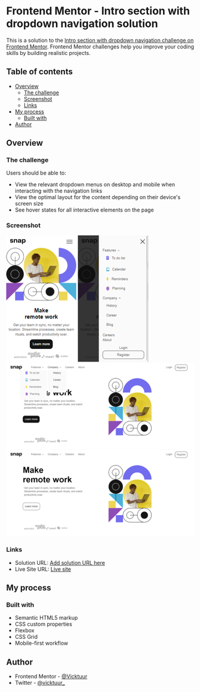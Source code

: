 # Frontend Mentor - Intro section with dropdown navigation solution

This is a solution to the [Intro section with dropdown navigation challenge on Frontend Mentor](https://www.frontendmentor.io/challenges/intro-section-with-dropdown-navigation-ryaPetHE5). Frontend Mentor challenges help you improve your coding skills by building realistic projects. 

## Table of contents

- [Overview](#overview)
  - [The challenge](#the-challenge)
  - [Screenshot](#screenshot)
  - [Links](#links)
- [My process](#my-process)
  - [Built with](#built-with)
- [Author](#author)

## Overview

### The challenge

Users should be able to:

- View the relevant dropdown menus on desktop and mobile when interacting with the navigation links
- View the optimal layout for the content depending on their device's screen size
- See hover states for all interactive elements on the page

### Screenshot

![](./remoteM(1).png)
![](./remoteM(2).png)
![](./remoteM(3).png)
![](./remoteM(4).png)

### Links

- Solution URL: [Add solution URL here](https://your-solution-url.com)
- Live Site URL: [Live site](https://remotework.netlify.app)

## My process

### Built with

- Semantic HTML5 markup
- CSS custom properties
- Flexbox
- CSS Grid
- Mobile-first workflow

## Author


- Frontend Mentor - [@Vicktuur](https://www.frontendmentor.io/profile/vicktuur)
- Twitter - [@vicktuur_](https://www.twitter.com/vicktuur_)
